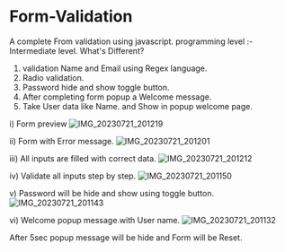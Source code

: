 # Form-Validation
A complete From validation using javascript.
programming level :- Intermediate level.
What's Different?
1. validation Name and Email using Regex language.
2. Radio validation.
3. Password hide and show toggle button.
4. After completing form popup a Welcome message.
5. Take User data like Name. and Show in popup welcome page.

i) Form preview
![IMG_20230721_201219](https://github.com/002pal/Form-Validation/assets/94923357/5e530a5e-2ee8-43a9-b6c0-3ac62c3c0a3a)

ii) Form with Error message.
![IMG_20230721_201201](https://github.com/002pal/Form-Validation/assets/94923357/b35d0b5a-8a2a-4251-b99d-ba6979f5f911)

iii) All inputs are filled with correct data.
![IMG_20230721_201212](https://github.com/002pal/Form-Validation/assets/94923357/2e1e105b-dd61-45f7-ac6d-604da780bf00)

iv) Validate all inputs step by step.
![IMG_20230721_201150](https://github.com/002pal/Form-Validation/assets/94923357/3ee7c9d6-5184-444e-b677-911c0e701d0b)

v) Password will be hide and show using toggle button.
![IMG_20230721_201143](https://github.com/002pal/Form-Validation/assets/94923357/efed9ac4-bbef-434d-b040-52e33e9a733e)

vi) Welcome popup message.with User name.
![IMG_20230721_201132](https://github.com/002pal/Form-Validation/assets/94923357/87e919b3-ff3d-4987-a331-4a3cc36ae730)

After 5sec popup message will be hide and Form will be Reset.

